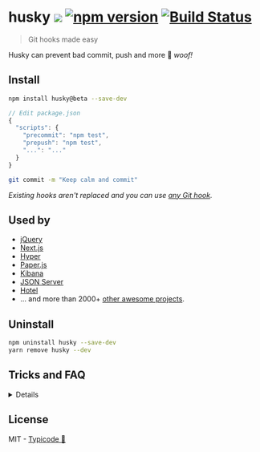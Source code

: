 # husky [![](http://img.shields.io/npm/dm/husky.svg?style=flat)](https://www.npmjs.org/package/husky) [![npm version](https://badge.fury.io/js/husky.svg)](https://www.npmjs.com/package/husky) [![Build Status](https://travis-ci.org/typicode/husky.svg?branch=master)](https://travis-ci.org/typicode/husky)

> Git hooks made easy

Husky can prevent bad commit, push and more :dog: _woof!_

## Install

```sh
npm install husky@beta --save-dev
```

```javascript
// Edit package.json
{
  "scripts": {
    "precommit": "npm test",
    "prepush": "npm test",
    "...": "..."
  }
}
```

```bash
git commit -m "Keep calm and commit"
```

_Existing hooks aren't replaced and you can use [any Git hook](HOOKS.md)._

## Used by

* [jQuery](https://github.com/jquery/jquery)
* [Next.js](https://github.com/zeit/next.js)
* [Hyper](https://github.com/zeit/hyper)
* [Paper.js](https://github.com/paperjs/paper.js)
* [Kibana](https://github.com/elastic/kibana)
* [JSON Server](https://github.com/typicode/json-server)
* [Hotel](https://github.com/typicode/hotel)
* ... and more than 2000+ [other awesome projects](https://libraries.io/npm/husky/dependent-repositories).

## Uninstall

```bash
npm uninstall husky --save-dev
yarn remove husky --dev
```

## Tricks and FAQ

<details>

### Debug hooks easily

If you need to debug hooks, use `npm run <script-name>`, for example:

```bash
npm run precommit
```

### Git GUI clients support

If you've installed Node using the [standard installer](https://nodejs.org/en/), [nvm](https://github.com/creationix/nvm) or [homebrew](http://brew.sh/), git hooks will be executed even in GUI applications.

In the case of [`nvm`](https://github.com/creationix/nvm), husky will try to use the `default` installed version or use the project `.nvmrc`.

### Accessing Git params

Git params can be found in `GIT_PARAMS` environment variable.

### Cygwin support

Yes :)

### Yarn

For Yarn, you currently need to pass `--force` to be sure that hooks are going to be installed (`yarn add husky@beta --dev --force`). You can also manually install hooks using `node node_modules/husky/bin/install`.

</details>

## License

MIT - [Typicode :cactus:](https://github.com/typicode)
